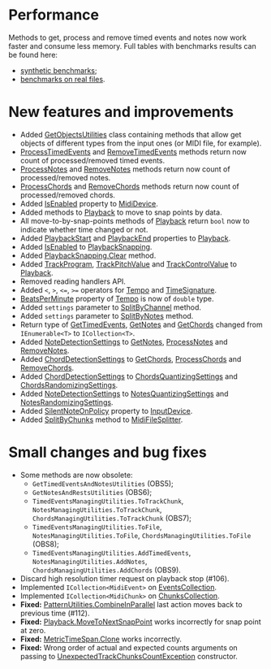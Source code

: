 # Performance

Methods to get, process and remove timed events and notes now work faster and consume less memory. Full tables with benchmarks results can be found here:
* [synthetic benchmarks](https://gist.github.com/melanchall/d5dd6ee785a94c9df0443fd7616d9c8b);
* [benchmarks on real files](https://gist.github.com/melanchall/1b134282e2bc3dba47b5790300fcc51c).

# New features and improvements

* Added [GetObjectsUtilities](https://melanchall.github.io/drywetmidi/api/Melanchall.DryWetMidi.Interaction.GetObjectsUtilities.html) class containing methods that allow get objects of different types from the input ones (or MIDI file, for example).
* [ProcessTimedEvents](https://melanchall.github.io/drywetmidi/api/Melanchall.DryWetMidi.Interaction.TimedEventsManagingUtilities.html#Melanchall_DryWetMidi_Interaction_TimedEventsManagingUtilities_ProcessTimedEvents_) and [RemoveTimedEvents](https://melanchall.github.io/drywetmidi/api/Melanchall.DryWetMidi.Interaction.TimedEventsManagingUtilities.html#Melanchall_DryWetMidi_Interaction_TimedEventsManagingUtilities_RemoveTimedEvents_) methods return now count of processed/removed timed events.
* [ProcessNotes](https://melanchall.github.io/drywetmidi/api/Melanchall.DryWetMidi.Interaction.NotesManagingUtilities.html#Melanchall_DryWetMidi_Interaction_NotesManagingUtilities_ProcessNotes_) and [RemoveNotes](https://melanchall.github.io/drywetmidi/api/Melanchall.DryWetMidi.Interaction.NotesManagingUtilities.html#Melanchall_DryWetMidi_Interaction_NotesManagingUtilities_RemoveNotes_) methods return now count of processed/removed notes.
* [ProcessChords](https://melanchall.github.io/drywetmidi/api/Melanchall.DryWetMidi.Interaction.ChordsManagingUtilities.html#Melanchall_DryWetMidi_Interaction_ChordsManagingUtilities_ProcessChords_) and [RemoveChords](https://melanchall.github.io/drywetmidi/api/Melanchall.DryWetMidi.Interaction.ChordsManagingUtilities.html#Melanchall_DryWetMidi_Interaction_ChordsManagingUtilities_RemoveChords_) methods return now count of processed/removed chords.
* Added [IsEnabled](https://melanchall.github.io/drywetmidi/api/Melanchall.DryWetMidi.Devices.MidiDevice.html#Melanchall_DryWetMidi_Devices_MidiDevice_IsEnabled) property to [MidiDevice](https://melanchall.github.io/drywetmidi/api/Melanchall.DryWetMidi.Devices.MidiDevice.html).
* Added methods to [Playback](https://melanchall.github.io/drywetmidi/api/Melanchall.DryWetMidi.Devices.Playback.html) to move to snap points by data.
* All move-to-by-snap-points methods of [Playback](https://melanchall.github.io/drywetmidi/api/Melanchall.DryWetMidi.Devices.Playback.html) return `bool` now to indicate whether time changed or not.
* Added [PlaybackStart](https://melanchall.github.io/drywetmidi/api/Melanchall.DryWetMidi.Devices.Playback.html#Melanchall_DryWetMidi_Devices_Playback_PlaybackStart) and [PlaybackEnd](https://melanchall.github.io/drywetmidi/api/Melanchall.DryWetMidi.Devices.Playback.html#Melanchall_DryWetMidi_Devices_Playback_PlaybackEnd) properties to [Playback](https://melanchall.github.io/drywetmidi/api/Melanchall.DryWetMidi.Devices.Playback.html).
* Added [IsEnabled](https://melanchall.github.io/drywetmidi/api/Melanchall.DryWetMidi.Devices.PlaybackSnapping.html#Melanchall_DryWetMidi_Devices_PlaybackSnapping_IsEnabled) to [PlaybackSnapping](https://melanchall.github.io/drywetmidi/api/Melanchall.DryWetMidi.Devices.PlaybackSnapping.html).
* Added [PlaybackSnapping.Clear](https://melanchall.github.io/drywetmidi/api/Melanchall.DryWetMidi.Devices.PlaybackSnapping.html#Melanchall_DryWetMidi_Devices_PlaybackSnapping_Clear) method.
* Added [TrackProgram](https://melanchall.github.io/drywetmidi/api/Melanchall.DryWetMidi.Devices.Playback.html#Melanchall_DryWetMidi_Devices_Playback_TrackProgram), [TrackPitchValue](https://melanchall.github.io/drywetmidi/api/Melanchall.DryWetMidi.Devices.Playback.html#Melanchall_DryWetMidi_Devices_Playback_TrackPitchValue) and [TrackControlValue](https://melanchall.github.io/drywetmidi/api/Melanchall.DryWetMidi.Devices.Playback.html#Melanchall_DryWetMidi_Devices_Playback_TrackControlValue) to [Playback](https://melanchall.github.io/drywetmidi/api/Melanchall.DryWetMidi.Devices.Playback.html).
* Removed reading handlers API.
* Added `<`, `>`, `<=`, `>=` operators for [Tempo](https://melanchall.github.io/drywetmidi/api/Melanchall.DryWetMidi.Interaction.Tempo.html) and [TimeSignature](https://melanchall.github.io/drywetmidi/api/Melanchall.DryWetMidi.Interaction.TimeSignature.html).
* [BeatsPerMinute](https://melanchall.github.io/drywetmidi/api/Melanchall.DryWetMidi.Interaction.Tempo.html#Melanchall_DryWetMidi_Interaction_Tempo_BeatsPerMinute) property of [Tempo](https://melanchall.github.io/drywetmidi/api/Melanchall.DryWetMidi.Interaction.Tempo.html) is now of `double` type.
* Added `settings` parameter to [SplitByChannel](https://melanchall.github.io/drywetmidi/api/Melanchall.DryWetMidi.Tools.MidiFileSplitter.html#Melanchall_DryWetMidi_Tools_MidiFileSplitter_SplitByChannel_Melanchall_DryWetMidi_Core_MidiFile_Melanchall_DryWetMidi_Tools_SplitFileByChannelSettings_) method.
* Added `settings` parameter to [SplitByNotes](https://melanchall.github.io/drywetmidi/api/Melanchall.DryWetMidi.Tools.MidiFileSplitter.html#Melanchall_DryWetMidi_Tools_MidiFileSplitter_SplitByNotes_Melanchall_DryWetMidi_Core_MidiFile_Melanchall_DryWetMidi_Tools_SplitFileByNotesSettings_) method.
* Return type of [GetTimedEvents](https://melanchall.github.io/drywetmidi/api/Melanchall.DryWetMidi.Interaction.TimedEventsManagingUtilities.html#Melanchall_DryWetMidi_Interaction_TimedEventsManagingUtilities_GetTimedEvents_), [GetNotes](https://melanchall.github.io/drywetmidi/api/Melanchall.DryWetMidi.Interaction.NotesManagingUtilities.html#Melanchall_DryWetMidi_Interaction_NotesManagingUtilities_GetNotes_) and [GetChords](https://melanchall.github.io/drywetmidi/api/Melanchall.DryWetMidi.Interaction.ChordsManagingUtilities.html#Melanchall_DryWetMidi_Interaction_ChordsManagingUtilities_GetChords_) changed from `IEnumerable<T>` to `ICollection<T>`.
* Added [NoteDetectionSettings](https://melanchall.github.io/drywetmidi/api/Melanchall.DryWetMidi.Interaction.NoteDetectionSettings.html) to [GetNotes](https://melanchall.github.io/drywetmidi/api/Melanchall.DryWetMidi.Interaction.NotesManagingUtilities.html#Melanchall_DryWetMidi_Interaction_NotesManagingUtilities_GetNotes_), [ProcessNotes](https://melanchall.github.io/drywetmidi/api/Melanchall.DryWetMidi.Interaction.NotesManagingUtilities.html#Melanchall_DryWetMidi_Interaction_NotesManagingUtilities_ProcessNotes_) and [RemoveNotes](https://melanchall.github.io/drywetmidi/api/Melanchall.DryWetMidi.Interaction.NotesManagingUtilities.html#Melanchall_DryWetMidi_Interaction_NotesManagingUtilities_RemoveNotes_).
* Added [ChordDetectionSettings](https://melanchall.github.io/drywetmidi/api/Melanchall.DryWetMidi.Interaction.ChordDetectionSettings.html) to [GetChords](https://melanchall.github.io/drywetmidi/api/Melanchall.DryWetMidi.Interaction.ChordsManagingUtilities.html#Melanchall_DryWetMidi_Interaction_ChordsManagingUtilities_GetChords_), [ProcessChords](https://melanchall.github.io/drywetmidi/api/Melanchall.DryWetMidi.Interaction.ChordsManagingUtilities.html#Melanchall_DryWetMidi_Interaction_ChordsManagingUtilities_ProcessChords_) and [RemoveChords](https://melanchall.github.io/drywetmidi/api/Melanchall.DryWetMidi.Interaction.ChordsManagingUtilities.html#Melanchall_DryWetMidi_Interaction_ChordsManagingUtilities_RemoveChords_).
* Added [ChordDetectionSettings](https://melanchall.github.io/drywetmidi/api/Melanchall.DryWetMidi.Interaction.ChordDetectionSettings.html) to [ChordsQuantizingSettings](https://melanchall.github.io/drywetmidi/api/Melanchall.DryWetMidi.Tools.ChordsQuantizingSettings.html) and [ChordsRandomizingSettings](https://melanchall.github.io/drywetmidi/api/Melanchall.DryWetMidi.Tools.ChordsRandomizingSettings.html).
* Added [NoteDetectionSettings](https://melanchall.github.io/drywetmidi/api/Melanchall.DryWetMidi.Interaction.NoteDetectionSettings.html) to [NotesQuantizingSettings](https://melanchall.github.io/drywetmidi/api/Melanchall.DryWetMidi.Tools.NotesQuantizingSettings.html) and [NotesRandomizingSettings](https://melanchall.github.io/drywetmidi/api/Melanchall.DryWetMidi.Tools.NotesRandomizingSettings.html).
* Added [SilentNoteOnPolicy](https://melanchall.github.io/drywetmidi/api/Melanchall.DryWetMidi.Devices.InputDevice.html#Melanchall_DryWetMidi_Devices_InputDevice_SilentNoteOnPolicy) property to [InputDevice](https://melanchall.github.io/drywetmidi/api/Melanchall.DryWetMidi.Devices.InputDevice.html).
* Added [SplitByChunks](https://melanchall.github.io/drywetmidi/api/Melanchall.DryWetMidi.Tools.MidiFileSplitter.html#Melanchall_DryWetMidi_Tools_MidiFileSplitter_SplitByChunks_Melanchall_DryWetMidi_Core_MidiFile_Melanchall_DryWetMidi_Tools_SplitFileByChunksSettings_) method to [MidiFileSplitter](https://melanchall.github.io/drywetmidi/api/Melanchall.DryWetMidi.Tools.MidiFileSplitter.html).

# Small changes and bug fixes

* Some methods are now obsolete:
  * `GetTimedEventsAndNotesUtilities` (OBS5);
  * `GetNotesAndRestsUtilities` (OBS6);
  * `TimedEventsManagingUtilities.ToTrackChunk`, `NotesManagingUtilities.ToTrackChunk`, `ChordsManagingUtilities.ToTrackChunk` (OBS7);
  * `TimedEventsManagingUtilities.ToFile`, `NotesManagingUtilities.ToFile`, `ChordsManagingUtilities.ToFile` (OBS8);
  * `TimedEventsManagingUtilities.AddTimedEvents`, `NotesManagingUtilities.AddNotes`, `ChordsManagingUtilities.AddChords` (OBS9).
* Discard high resolution timer request on playback stop (#106).
* Implemented `ICollection<MidiEvent>` on [EventsCollection](https://melanchall.github.io/drywetmidi/api/Melanchall.DryWetMidi.Core.EventsCollection.html).
* Implemented `ICollection<MidiChunk>` on [ChunksCollection](https://melanchall.github.io/drywetmidi/api/Melanchall.DryWetMidi.Core.ChunksCollection.html).
* **Fixed:** [PatternUtilities.CombineInParallel](https://melanchall.github.io/drywetmidi/api/Melanchall.DryWetMidi.Composing.PatternUtilities.html#Melanchall_DryWetMidi_Composing_PatternUtilities_CombineInParallel_System_Collections_Generic_IEnumerable_Melanchall_DryWetMidi_Composing_Pattern__) last action moves back to previous time (#112).
* **Fixed:** [Playback.MoveToNextSnapPoint](https://melanchall.github.io/drywetmidi/api/Melanchall.DryWetMidi.Devices.Playback.html#Melanchall_DryWetMidi_Devices_Playback_MoveToNextSnapPoint) works incorrectly for snap point at zero.
* **Fixed:** [MetricTimeSpan.Clone](https://melanchall.github.io/drywetmidi/api/Melanchall.DryWetMidi.Interaction.MetricTimeSpan.html#Melanchall_DryWetMidi_Interaction_MetricTimeSpan_Clone) works incorrectly.
* **Fixed:** Wrong order of actual and expected counts arguments on passing to [UnexpectedTrackChunksCountException](https://melanchall.github.io/drywetmidi/api/Melanchall.DryWetMidi.Core.UnexpectedTrackChunksCountException.html) constructor.